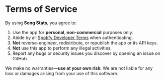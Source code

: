 # Terms of Service

By using **Song Stats**, you agree to:

1. Use the app for **personal, non-commercial** purposes only.  
2. Abide by all [Spotify Developer Terms](https://developer.spotify.com/terms) when authenticating.  
3. **Not** reverse-engineer, redistribute, or republish the app or its API keys.  
4. **Not** use this app to perform any illegal activities.  
5. Report any bugs or security issues you discover by opening an issue on GitHub.

We make no warranties—**use at your own risk**. We are not liable for any loss or damages arising from your use of this software.

